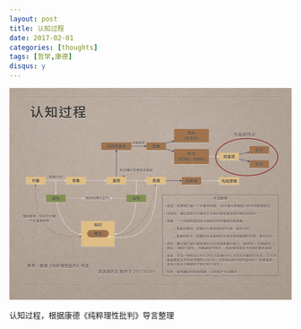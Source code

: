 ```yaml
---
layout: post
title: 认知过程
date: 2017-02-01
categories: [thoughts]
tags: [哲学,康德]
disqus: y
---
```


![](/figures/p40385071.jpg)

认知过程，根据康德《纯粹理性批判》导言整理

